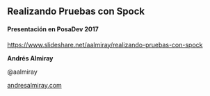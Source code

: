 Realizando Pruebas con Spock
------------------------------------

#### Presentación en PosaDev 2017

https://www.slideshare.net/aalmiray/realizando-pruebas-con-spock


**Andrés Almiray**

@aalmiray

[andresalmiray.com](http://andresalmiray.com)